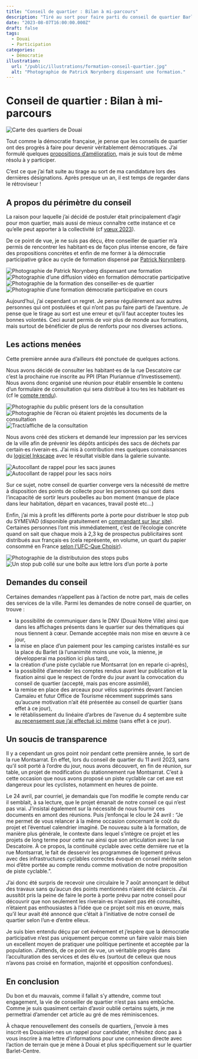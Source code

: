 ```yaml
---
title: "Conseil de quartier : Bilan à mi-parcours"
description: "Tiré au sort pour faire parti du conseil de quartier Barlet/Centre/Faubourg de Cambrai à Douai, je n’ai pas chômé, petit bilan à mi-parcours…"
date: "2023-08-07T16:00:00.000Z"
draft: false
tags:
  - Douai
  - Participation
categories:
  - Démocratie
illustration:
  url: "/public/illustrations/formation-conseil-quartier.jpg"
  alt: "Photographie de Patrick Norynberg dispensant une formation."
---
```


# Conseil de quartier : Bilan à mi-parcours

![Carte des quartiers de Douai](/public/illustrations/quartiers-douai.png "🖼➡️")

Tout comme la démocratie française, je pense que les conseils de quartier ont des progrès à faire pour devenir véritablement démocratiques. J’ai formulé quelques [propositions d’amélioration](./democratie-participative-des-idees-pour-douai), mais je suis tout de même résolu à y participer.

C’est ce que j’ai fait suite au tirage au sort de ma candidature lors des dernières désignations. Après presque un an, il est temps de regarder dans le rétroviseur !

## A propos du périmètre du conseil

La raison pour laquelle j’ai décidé de postuler était principalement d’agir pour mon quartier, mais aussi de mieux connaître cette instance et ce qu’elle peut apporter à la collectivité (cf [vœux 2023](./voeux-2023#de-nouveaux-engagements)).

De ce point de vue, je ne suis pas déçu, être conseiller de quartier m’a permis de rencontrer les habitant⋅es de façon plus intense encore, de faire des propositions concrètes et enfin de me former à la démocratie participative grâce au cycle de formation dispensé par [Patrick Norynberg](https://www.patricknorynberg.com/).

![Photographie de Patrick Norynberg dispensant une formation](/public/illustrations/formation-conseil-quartier.jpg)
![Photographie d’une  diffusion vidéo en formation démocratie participative](/public/illustrations/formation-video-democratie-participative.jpg)
![Photographie de la formation des conseiller-es de quartier](/public/illustrations/formation-conseil-de-quartier.jpg "🖼➡️")
![Photographie d’une formation démocratie participative en cours](/public/illustrations/formation-conseil-quartier-2.jpg)

Aujourd’hui, j’ai cependant un regret. Je pense régulièrement aux autres personnes qui ont postulées et qui n’ont pas pu faire parti de l’aventure. Je pense que le tirage au sort est une erreur et qu’il faut accepter toutes les bonnes volontés. Ceci aurait permis de voir plus de monde aux formations, mais surtout de bénéficier de plus de renforts pour nos diverses actions.

## Les actions menées

Cette première année aura d’ailleurs été ponctuée de quelques actions.

Nous avons décidé de consulter les habitant⋅es de la rue Descatoire car c’est la prochaine rue inscrite au PPI (Plan Pluriannue d’Investissement). Nous avons donc organisé une réunion pour établir ensemble le contenu d’un formulaire de consultation qui sera distribué à tou⋅tes les habitant⋅es (cf le [compte rendu](https://docs.google.com/presentation/d/1FW0Ezqtynz8PrfPXMB4PCgJ6B_BK_O2m35_fdetHRnE/edit?usp=sharing)).

![Photographie du public présent lors de la consultation](/public/illustrations/conseil-de-quartier-consultation-descatoires-public.jpg)
![Photographie de l’écran où étaient projetés les documents de la consultation](/public/illustrations/conseil-de-quartier-consultation-descatoires-ecran.jpg)
![Tract/affiche de la consultation](/public/illustrations/rue-descatoires.svg)

Nous avons créé des stickers et demandé leur impression par les services de la ville afin de prévenir les dépôts anticipés des sacs de déchets par certain⋅es riverain⋅es. J’ai mis à contribution mes quelques connaissances du [logiciel Inkscape](https://inkscape.org) avec le résultat visible dans la galerie suivante.

![Autocollant de rappel pour les sacs jaunes](/public/illustrations/autocollant-sacs-jaunes.svg)
![Autocollant de rappel pour les sacs noirs](/public/illustrations/autocollant-sacs-noirs.svg)

Sur ce sujet, notre conseil de quartier converge vers la nécessité de mettre à disposition des points de collecte pour les personnes qui sont dans l’incapacité de sortir leurs poubelles au bon moment (manque de place dans leur habitation, départ en vacances, travail posté etc…)

Enfin, j’ai mis à profit les différents porte à porte pour distribuer le stop pub du SYMEVAD (disponible gratuitement en [commandant sur leur site](https://www.symevad.org/stop-pub)). Certaines personnes l’ont mis immédiatement, c’est de l’écologie concrète quand on sait que chaque mois à 2,3 kg de prospectus publicitaires sont distribués aux français⋅es (cela représente, en volume, un quart du papier consommé en France [selon l’UFC-Que Choisir](https://www.quechoisir.org/action-ufc-que-choisir-enquete-prospectus-publicitaires-face-au-flot-grandissant-le-stop-pub-n56417/)).

![Photographie de la distributuion des stops pubs](/public/illustrations/distribution-stop-pub.jpg)
![Un stop pub collé sur une boîte aux lettre lors d’un porte à porte](/public/illustrations/bal-stop-pub.jpg)

## Demandes du conseil

Certaines demandes n’appellent pas à l’action de notre part, mais de celles des services de la ville. Parmi les demandes de notre conseil de quartier, on trouve :

- la possibilité de communiquer dans le DNV (Douai Notre Ville) ainsi que dans les affichages présents dans le quartier sur des thématiques qui nous tiennent à cœur. Demande acceptée mais non mise en œuvre à ce jour,
- la mise en place d’un paiement pour les camping caristes installé⋅es sur la place du Barlet (à l’unanimité moins une voix, la mienne, je développerai ma position ici plus tard),
- la création d’une piste cyclable rue Montsarrat (on en reparle ci-après),
- la possibilité d’amender les comptes rendus avant leur publication et la fixation ainsi que le respect de l’ordre du jour avant la convocation du conseil de quartier (accepté, mais pas encore assimilé),
- la remise en place des arceaux pour vélos supprimés devant l’ancien Camaïeu et futur Office de Tourisme récemment supprimés sans qu’aucune motivation n’ait été présentée au conseil de quartier (sans effet à ce jour),
- le rétablissement du linéaire d’arbres de l’avenue du 4 septembre suite [au recensement que j’ai effectué ici même](http://nfroidure.localhost:3000/blog/un-systeme-de-ticket-ouvert-pour-les-collectivites#quelques-exemples-a-douai) (sans effet à ce jour).

## Un soucis de transparence

Il y a cependant un gros point noir pendant cette première année, le sort de la rue Montsarrat. En effet, lors du conseil de quartier du 11 avril 2023, sans qu’il soit porté à l’ordre du jour, nous avons découvert, en fin de réunion, sur table, un projet de modification du stationnement rue Montsarrat. C’est à cette occasion que nous avons proposé un piste cyclable car cet axe est dangereux pour les cyclistes, notamment en heures de pointe.

Le 24 avril, par courriel, je demandais que l’on modifie le compte rendu car il semblait, à sa lecture, que le projet émanait de notre conseil ce qui n’est pas vrai. J’insistai également sur la nécessité de nous fournir ces documents en amont des réunions. Puis j’enfonçai le clou le 24 avril : “Je me permet de vous relancer à la même occasion concernant le coût du projet et l’éventuel calendrier imaginé. De nouveau suite à la formation, de manière plus générale, le contexte dans lequel s’intègre ce projet et les projets de long terme pour cette rue ainsi que son articulation avec la rue Descatoire. À ce propos, la continuité cyclable avec cette dernière rue et la rue Montsarrat, le fait de desservir les programmes de logement prévus avec des infrastructures cyclables correctes évoqué en conseil mérite selon moi d’être portée au compte rendu comme motivation de notre proposition de piste cyclable.”.

J’ai donc été surpris de recevoir une circulaire le 7 août annonçant le début des travaux sans qu’aucun des points mentionnés n’aient été éclaircis. J’ai aussitôt pris la peine de faire le porte à porte prévu par notre conseil pour découvrir que non seulement les riverain⋅es n’avaient pas été consultés, n’étaient pas enthousiastes à l’idée que ce projet soit mis en œuvre, mais qu’il leur avait été annoncé que c’était à l’initiative de notre conseil de quartier selon l’un⋅e d’entre elleux.

Je suis bien entendu déçu par cet événement et j’espère que la démocratie participative n’est pas uniquement perçue comme un faire valoir mais bien un excellent moyen de pratiquer une politique pertinente et acceptée par la population. J’attends, de ce point de vue, un véritable progrès dans l’acculturation des services et des élu⋅es (surtout de celleux que nous n’avons pas croisé en formation, majorité et opposition confondues).

## En conclusion

Du bon et du mauvais, comme il fallait s’y attendre, comme tout engagement, la vie de conseiller de quartier n’est pas sans embûche. Comme je suis quasiment certain d’avoir oublié certains sujets, je me permettrai d’amender cet article au gré de mes réminiscences.

À chaque renouvellement des conseils de quartiers, j’envoie à mes inscrit⋅es Douaisien⋅nes un rappel pour candidater, n’hésitez donc pas à vous inscrire à ma lettre d’informations pour une connexion directe avec l’action de terrain que je mène à Douai et plus spécifiquement sur le quartier Barlet-Centre.
